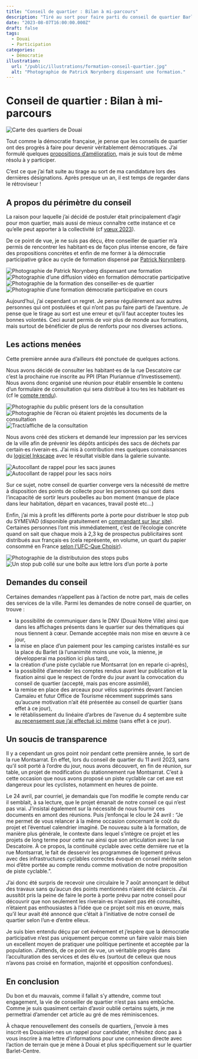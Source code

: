 ```yaml
---
title: "Conseil de quartier : Bilan à mi-parcours"
description: "Tiré au sort pour faire parti du conseil de quartier Barlet/Centre/Faubourg de Cambrai à Douai, je n’ai pas chômé, petit bilan à mi-parcours…"
date: "2023-08-07T16:00:00.000Z"
draft: false
tags:
  - Douai
  - Participation
categories:
  - Démocratie
illustration:
  url: "/public/illustrations/formation-conseil-quartier.jpg"
  alt: "Photographie de Patrick Norynberg dispensant une formation."
---
```


# Conseil de quartier : Bilan à mi-parcours

![Carte des quartiers de Douai](/public/illustrations/quartiers-douai.png "🖼➡️")

Tout comme la démocratie française, je pense que les conseils de quartier ont des progrès à faire pour devenir véritablement démocratiques. J’ai formulé quelques [propositions d’amélioration](./democratie-participative-des-idees-pour-douai), mais je suis tout de même résolu à y participer.

C’est ce que j’ai fait suite au tirage au sort de ma candidature lors des dernières désignations. Après presque un an, il est temps de regarder dans le rétroviseur !

## A propos du périmètre du conseil

La raison pour laquelle j’ai décidé de postuler était principalement d’agir pour mon quartier, mais aussi de mieux connaître cette instance et ce qu’elle peut apporter à la collectivité (cf [vœux 2023](./voeux-2023#de-nouveaux-engagements)).

De ce point de vue, je ne suis pas déçu, être conseiller de quartier m’a permis de rencontrer les habitant⋅es de façon plus intense encore, de faire des propositions concrètes et enfin de me former à la démocratie participative grâce au cycle de formation dispensé par [Patrick Norynberg](https://www.patricknorynberg.com/).

![Photographie de Patrick Norynberg dispensant une formation](/public/illustrations/formation-conseil-quartier.jpg)
![Photographie d’une  diffusion vidéo en formation démocratie participative](/public/illustrations/formation-video-democratie-participative.jpg)
![Photographie de la formation des conseiller-es de quartier](/public/illustrations/formation-conseil-de-quartier.jpg "🖼➡️")
![Photographie d’une formation démocratie participative en cours](/public/illustrations/formation-conseil-quartier-2.jpg)

Aujourd’hui, j’ai cependant un regret. Je pense régulièrement aux autres personnes qui ont postulées et qui n’ont pas pu faire parti de l’aventure. Je pense que le tirage au sort est une erreur et qu’il faut accepter toutes les bonnes volontés. Ceci aurait permis de voir plus de monde aux formations, mais surtout de bénéficier de plus de renforts pour nos diverses actions.

## Les actions menées

Cette première année aura d’ailleurs été ponctuée de quelques actions.

Nous avons décidé de consulter les habitant⋅es de la rue Descatoire car c’est la prochaine rue inscrite au PPI (Plan Pluriannue d’Investissement). Nous avons donc organisé une réunion pour établir ensemble le contenu d’un formulaire de consultation qui sera distribué à tou⋅tes les habitant⋅es (cf le [compte rendu](https://docs.google.com/presentation/d/1FW0Ezqtynz8PrfPXMB4PCgJ6B_BK_O2m35_fdetHRnE/edit?usp=sharing)).

![Photographie du public présent lors de la consultation](/public/illustrations/conseil-de-quartier-consultation-descatoires-public.jpg)
![Photographie de l’écran où étaient projetés les documents de la consultation](/public/illustrations/conseil-de-quartier-consultation-descatoires-ecran.jpg)
![Tract/affiche de la consultation](/public/illustrations/rue-descatoires.svg)

Nous avons créé des stickers et demandé leur impression par les services de la ville afin de prévenir les dépôts anticipés des sacs de déchets par certain⋅es riverain⋅es. J’ai mis à contribution mes quelques connaissances du [logiciel Inkscape](https://inkscape.org) avec le résultat visible dans la galerie suivante.

![Autocollant de rappel pour les sacs jaunes](/public/illustrations/autocollant-sacs-jaunes.svg)
![Autocollant de rappel pour les sacs noirs](/public/illustrations/autocollant-sacs-noirs.svg)

Sur ce sujet, notre conseil de quartier converge vers la nécessité de mettre à disposition des points de collecte pour les personnes qui sont dans l’incapacité de sortir leurs poubelles au bon moment (manque de place dans leur habitation, départ en vacances, travail posté etc…)

Enfin, j’ai mis à profit les différents porte à porte pour distribuer le stop pub du SYMEVAD (disponible gratuitement en [commandant sur leur site](https://www.symevad.org/stop-pub)). Certaines personnes l’ont mis immédiatement, c’est de l’écologie concrète quand on sait que chaque mois à 2,3 kg de prospectus publicitaires sont distribués aux français⋅es (cela représente, en volume, un quart du papier consommé en France [selon l’UFC-Que Choisir](https://www.quechoisir.org/action-ufc-que-choisir-enquete-prospectus-publicitaires-face-au-flot-grandissant-le-stop-pub-n56417/)).

![Photographie de la distributuion des stops pubs](/public/illustrations/distribution-stop-pub.jpg)
![Un stop pub collé sur une boîte aux lettre lors d’un porte à porte](/public/illustrations/bal-stop-pub.jpg)

## Demandes du conseil

Certaines demandes n’appellent pas à l’action de notre part, mais de celles des services de la ville. Parmi les demandes de notre conseil de quartier, on trouve :

- la possibilité de communiquer dans le DNV (Douai Notre Ville) ainsi que dans les affichages présents dans le quartier sur des thématiques qui nous tiennent à cœur. Demande acceptée mais non mise en œuvre à ce jour,
- la mise en place d’un paiement pour les camping caristes installé⋅es sur la place du Barlet (à l’unanimité moins une voix, la mienne, je développerai ma position ici plus tard),
- la création d’une piste cyclable rue Montsarrat (on en reparle ci-après),
- la possibilité d’amender les comptes rendus avant leur publication et la fixation ainsi que le respect de l’ordre du jour avant la convocation du conseil de quartier (accepté, mais pas encore assimilé),
- la remise en place des arceaux pour vélos supprimés devant l’ancien Camaïeu et futur Office de Tourisme récemment supprimés sans qu’aucune motivation n’ait été présentée au conseil de quartier (sans effet à ce jour),
- le rétablissement du linéaire d’arbres de l’avenue du 4 septembre suite [au recensement que j’ai effectué ici même](http://nfroidure.localhost:3000/blog/un-systeme-de-ticket-ouvert-pour-les-collectivites#quelques-exemples-a-douai) (sans effet à ce jour).

## Un soucis de transparence

Il y a cependant un gros point noir pendant cette première année, le sort de la rue Montsarrat. En effet, lors du conseil de quartier du 11 avril 2023, sans qu’il soit porté à l’ordre du jour, nous avons découvert, en fin de réunion, sur table, un projet de modification du stationnement rue Montsarrat. C’est à cette occasion que nous avons proposé un piste cyclable car cet axe est dangereux pour les cyclistes, notamment en heures de pointe.

Le 24 avril, par courriel, je demandais que l’on modifie le compte rendu car il semblait, à sa lecture, que le projet émanait de notre conseil ce qui n’est pas vrai. J’insistai également sur la nécessité de nous fournir ces documents en amont des réunions. Puis j’enfonçai le clou le 24 avril : “Je me permet de vous relancer à la même occasion concernant le coût du projet et l’éventuel calendrier imaginé. De nouveau suite à la formation, de manière plus générale, le contexte dans lequel s’intègre ce projet et les projets de long terme pour cette rue ainsi que son articulation avec la rue Descatoire. À ce propos, la continuité cyclable avec cette dernière rue et la rue Montsarrat, le fait de desservir les programmes de logement prévus avec des infrastructures cyclables correctes évoqué en conseil mérite selon moi d’être portée au compte rendu comme motivation de notre proposition de piste cyclable.”.

J’ai donc été surpris de recevoir une circulaire le 7 août annonçant le début des travaux sans qu’aucun des points mentionnés n’aient été éclaircis. J’ai aussitôt pris la peine de faire le porte à porte prévu par notre conseil pour découvrir que non seulement les riverain⋅es n’avaient pas été consultés, n’étaient pas enthousiastes à l’idée que ce projet soit mis en œuvre, mais qu’il leur avait été annoncé que c’était à l’initiative de notre conseil de quartier selon l’un⋅e d’entre elleux.

Je suis bien entendu déçu par cet événement et j’espère que la démocratie participative n’est pas uniquement perçue comme un faire valoir mais bien un excellent moyen de pratiquer une politique pertinente et acceptée par la population. J’attends, de ce point de vue, un véritable progrès dans l’acculturation des services et des élu⋅es (surtout de celleux que nous n’avons pas croisé en formation, majorité et opposition confondues).

## En conclusion

Du bon et du mauvais, comme il fallait s’y attendre, comme tout engagement, la vie de conseiller de quartier n’est pas sans embûche. Comme je suis quasiment certain d’avoir oublié certains sujets, je me permettrai d’amender cet article au gré de mes réminiscences.

À chaque renouvellement des conseils de quartiers, j’envoie à mes inscrit⋅es Douaisien⋅nes un rappel pour candidater, n’hésitez donc pas à vous inscrire à ma lettre d’informations pour une connexion directe avec l’action de terrain que je mène à Douai et plus spécifiquement sur le quartier Barlet-Centre.
